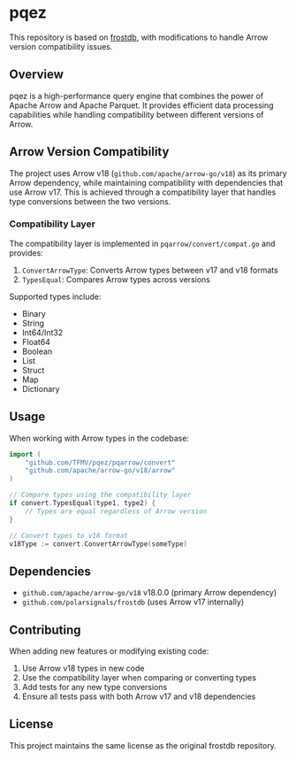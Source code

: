 # pqez

This repository is based on [frostdb](https://github.com/polarsignals/frostdb), with modifications to handle Arrow version compatibility issues.

## Overview

pqez is a high-performance query engine that combines the power of Apache Arrow and Apache Parquet. It provides efficient data processing capabilities while handling compatibility between different versions of Arrow.

## Arrow Version Compatibility

The project uses Arrow v18 (`github.com/apache/arrow-go/v18`) as its primary Arrow dependency, while maintaining compatibility with dependencies that use Arrow v17. This is achieved through a compatibility layer that handles type conversions between the two versions.

### Compatibility Layer

The compatibility layer is implemented in `pqarrow/convert/compat.go` and provides:

1. `ConvertArrowType`: Converts Arrow types between v17 and v18 formats
2. `TypesEqual`: Compares Arrow types across versions

Supported types include:

- Binary
- String
- Int64/Int32
- Float64
- Boolean
- List
- Struct
- Map
- Dictionary

## Usage

When working with Arrow types in the codebase:

```go
import (
    "github.com/TFMV/pqez/pqarrow/convert"
    "github.com/apache/arrow-go/v18/arrow"
)

// Compare types using the compatibility layer
if convert.TypesEqual(type1, type2) {
    // Types are equal regardless of Arrow version
}

// Convert types to v18 format
v18Type := convert.ConvertArrowType(someType)
```

## Dependencies

- `github.com/apache/arrow-go/v18` v18.0.0 (primary Arrow dependency)
- `github.com/polarsignals/frostdb` (uses Arrow v17 internally)

## Contributing

When adding new features or modifying existing code:

1. Use Arrow v18 types in new code
2. Use the compatibility layer when comparing or converting types
3. Add tests for any new type conversions
4. Ensure all tests pass with both Arrow v17 and v18 dependencies

## License

This project maintains the same license as the original frostdb repository.
